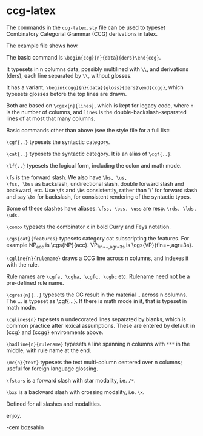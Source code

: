 # ccg-latex

The commands in the <code>ccg-latex.sty</code> file can be used to typeset Combinatory Categorial Grammar (CCG) derivations in latex.

The example file shows how.

The basic command is <code>\begin{ccg}{n}{data}{ders}\end{ccg}</code>. 

It typesets
in n columns data, possibly multilined with <code>\\\\</code>, and derivations (ders), each line separated by <code>\\\\</code>, without glosses. 

It has a variant, <code>\begin{ccgg}{n}{data}{gloss}{ders}\end{ccgg}</code>,
which typesets glosses before the top lines are drawn.

Both are based on <code>\cgex{n}{lines}</code>, which is kept for legacy code, where <code>n</code> is the number of columns,
and <code>lines</code> is the double-backslash-separated lines of at most that many columns.

Basic commands other than above (see the style file for a full list:

<code>\cgf{..}</code> typesets the syntactic category.

<code>\cat{..}</code> typesets the syntactic category. It is an alias of <code>\cgf{..}</code>.

<code>\lf{..}</code> typesets the logical form, including the colon and math mode.

<code>\fs</code> is the forward slash. We also have <code>\bs, \us, \fss, \bss</code>
as backslash, undirectional slash, double forward slash and backward, etc.
Use <code>\fs</code> and <code>\bs</code> consistently, rather than '/' for forward slash and say <code>\bs</code> for backslash,
for consistent rendering of the syntactic types.

Some of these slashes have aliases. <code>\fss, \bss, \uss</code> are resp. <code>\rds, \lds, \uds</code>.

<code>\combx</code> typesets the combinator x in bold Curry and Feys notation.

<code>\cgs{cat}{features}</code> typesets category cat subscripting the features. For example NP<sub>acc</sub> is \cgs{NP}{acc}.
VP<sub>fin=+,agr=3s</sub> is \cgs{VP}{fin=+,agr=3s}.

<code>\cgline{n}{rulename}</code> draws a CCG line across n columns, and indexes it with the rule. 

Rule names are <code>\cgfa, \cgba, \cgfc, \cgbc</code> etc. Rulename need not be a pre-defined rule name.

<code>\cgres{n}{..}</code> typesets the CG result in the material .. across n columns. The ... is typeset as \cgf{...}. If there is math mode in it,
that is typeset in math mode.

<code>\cglines{n}</code> typesets n undecorated lines separated by blanks, which is common practice after lexical assumptions.
These are entered by default in {ccg} and {ccgg} environments above.

<code>\badline{n}{rulename}</code> typesets a line spanning n columns with <code>***</code> in the middle, with rule name at the end.

<code>\mc{n}{text}</code> typesets the text multi-column centered over n columns; useful for foreign language glossing.

<code>\fstars</code> is a forward slash with star modality, i.e. <code>/*</code>. 

<code>\bxs</code> is a backward slash with crossing modality, i.e. <code>\x</code>. 

Defined for all slashes and modalities.

enjoy.

-cem bozsahin
